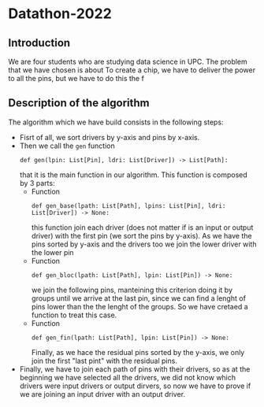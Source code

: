 # Datathon-2022

## Introduction
We are four students who are studying data science in UPC.
The problem that we have chosen is about 
To create a chip, we have to deliver the power to all the pins, but we have to do this the f

## Description of the algorithm
The algorithm which we have build consists in the following steps:
- Fisrt of all, we sort drivers by y-axis and pins by x-axis.
- Then we call the `gen` function
    ```python3
    def gen(lpin: List[Pin], ldri: List[Driver]) -> List[Path]:
    ```
   that it is the main function in our algorithm. This function is composed by 3 parts:
  - Function 
    ```python3
    def gen_base(lpath: List[Path], lpins: List[Pin], ldri: List[Driver]) -> None:
    ```
    this function join each driver (does not matter if is an input or output driver) with the first pin (we sort the pins by y-axis). 
    As we have the pins sorted by y-axis and the drivers too we join the lower driver with the lower pin
  - Function 
    ```python3
    def gen_bloc(lpath: List[Path], lpin: List[Pin]) -> None:
    ```
    we join the following pins, manteining this criterion doing it by groups until we arrive at the last pin, since we can find
    a lenght of pins lower than the the lenght of the groups. So we have cretaed a function to treat this case.
  - Function
    ```python3
    def gen_fin(lpath: List[Path], lpin: List[Pin]) -> None:
    ```
    Finally, as we hace the residual pins sorted by the y-axis, we only join the first "last pint" with the residual pins.
- Finally, we have to join each path of pins with their drivers, so as at the beginning we have selected all the drivers, we did not know which drivers were
input drivers or output dirvers, so now we have to prove if we are joining an input driver with an output driver.
